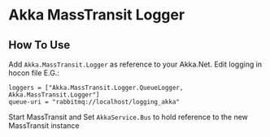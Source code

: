 # Akka MassTransit Logger

How To Use
---------------
Add `Akka.MassTransit.Logger` as reference to your Akka.Net. Edit logging in hocon file
E.G.:
```
loggers = ["Akka.MassTransit.Logger.QueueLogger, Akka.MassTransit.Logger"]
queue-uri = "rabbitmq://localhost/logging_akka"
```
Start MassTransit and Set `AkkaService.Bus` to hold reference to the new MassTransit instance
